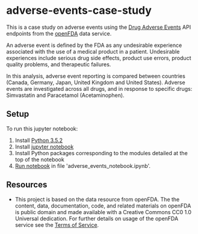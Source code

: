 # adverse-events-case-study

This is a case study on adverse events using the [Drug Adverse Events](https://open.fda.gov/drug/event/) API endpoints from the [openFDA](https://open.fda.gov/drug/) data service.

An adverse event is defined by the FDA as any undesirable experience associated with the use of a medical product in a patient.
Undesirable experiences include serious drug side effects, product use errors, product quality problems, and therapeutic failures.

In this analysis, adverse event reporting is compared between countries (Canada, Germany, Japan, United Kingdom and United States). Adverse events are investigated across all drugs, and in response to specific drugs: Simvastatin and Paracetamol (Acetaminophen).

## Setup

To run this jupyter notebook:

1. Install [Python 3.5.2](https://www.python.org/downloads/release/python-352/)
2. Install [jupyter notebook](http://jupyter.readthedocs.io/en/latest/install.html)
3. Install Python packages corresponding to the modules detailed at the top of the notebook
4. [Run notebook](https://jupyter-notebook-beginner-guide.readthedocs.io/en/latest/execute.html) in file 'adverse_events_notebook.ipynb'.


## Resources

- This project is based on the data resource from openFDA. The the content, data, documentation, code, and related materials on openFDA is public domain and made available with a Creative Commons CC0 1.0 Universal dedication. For further details on usage of the openFDA service see the [Terms of Service](https://open.fda.gov/terms/).


